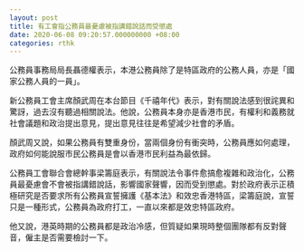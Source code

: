 ```yaml
---
layout: post
title: 有工會指公務員最憂慮被指講錯說話而受懲處
date: 2020-06-08 09:20:57.000000000 +08:00
categories: rthk
---
```


公務員事務局局長聶德權表示，本港公務員除了是特區政府的公務人員，亦是「國家公務人員的一員」。

新公務員工會主席顏武周在本台節目《千禧年代》表示，對有關說法感到很詫異和驚訝，過去沒有聽過相關說法。他說，公務員本身亦是香港市民，有權利和義務就社會議題和政治提出意見，提出意見往往是希望減少社會的矛盾。

顏武周又說，如果公務員有雙重身份，當兩個身份有衝突時，公務員應如何處理，政府如何能說服市民公務員是會以香港市民利益為最依歸。

公務員工會聯合會總幹事梁籌庭表示，有關說法令事件愈搞愈複雜和政治化，公務員最憂慮會不會被指講錯說話，影響國家聲響，因而受到懲處。對於政府表示正積極研究是否要求所有公務員宣誓擁護《基本法》和效忠香港特區，梁籌庭說，宣誓只是一種形式，公務員為政府打工，一直以來都是效忠特區政府。

他又說，港英時期的公務員都是政治冷感，但質疑如果現時整個團隊都有反對聲音，僱主是否需要檢討一下。
